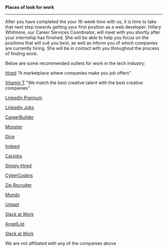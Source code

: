 **Places of look for work**

---------------

After you have completed the your 16-week time with us, it is time to take that next step towards getting your first position as a web developer.
Hillary Whitmore, our Career Services Coordinator, will meet with you shortly after your internship has finished. She will be able to help you focus on the positions that will suit you best, as well as inform you of which companies are currently hiring. She will be in contact with you throughout the process of finding work.

Below are some recommended outlets for work in the tech industry:

[Hired](https://hired.com/) "A marketplace where companies make you job offers"

[Vitamin T](https://vitamintalent.com/) "We match the best creative talent with the best creative companies"

[LinkedIn Premium](https://premium.linkedin.com/)

[LinkedIn Jobs](https://www.linkedin.com/jobs/)

[CareerBuilder](http://www.careerbuilder.com/)

[Monster](https://www.monster.com/)

[Dice](http://www.dice.com/)

[Indeed](https://www.indeed.com/)

[CalJobs](https://www.caljobs.ca.gov/vosnet/Default.aspx)

[Simply Hired](http://www.simplyhired.com/)

[CyberCoders](https://www.cybercoders.com/)

[Zip Recruiter](https://www.ziprecruiter.com/)

[Mondo](http://www.mondo.com/)

[Untapt](https://www.untapt.com/)

[Slack at Work](https://slackatwork.com/)

[AngelList](https://angel.co/)

[Slack at Work](https://slackatwork.com/)

We are not affiliated with any of the companies above
